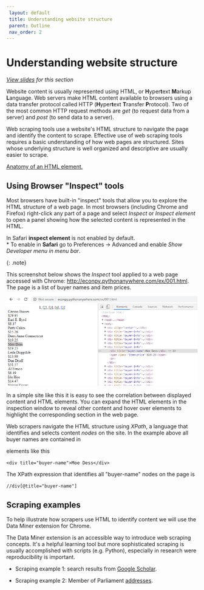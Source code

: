 ```yaml
---
 layout: default
 title: Understanding website structure
 parent: Outline
 nav_order: 2
---
```

# Understanding website structure

<em><a href="../slides/website-structure.html" target="_blank">View slides</a> for this section</em>

Website content is usually represented using HTML, or **H**yper**t**ext **M**arkup **L**anguage. Web servers make HTML content available to browsers using a data transfer protocol called HTTP (**H**yper**t**ext **T**ransfer **P**rotocol). Two of the most common HTTP request methods are *get* (to request data from a server) and *post* (to send data to a server).

Web scraping tools use a website's HTML structure to navigate the page and identify the content to scrape. Effective use of web scraping tools requires a basic understanding of how web pages are structured. Sites whose underlying structure is well organized and descriptive are usually easier to scrape.

<a href="https://developer.mozilla.org/en-US/docs/Learn/Getting_started_with_the_web/HTML_basics" target="_blank">Anatomy of an HTML element.</a>


## Using Browser "Inspect" tools

Most browsers have built-in "inspect" tools that allow you to explore the HTML structure of a web page. In most browsers (including Chrome and Firefox) right-click any part of a page and select *Inspect* or *Inspect element* to open a panel showing how the selected content is represented in the HTML.

<p>In Safari <strong>inspect element</strong> is not enabled by default.<br>* To enable in <strong>Safari</strong> go to Preferences -> Advanced and enable <i>Show Developer menu in menu bar</i>.</p>
{: .note}

This screenshot below shows the *Inspect* tool applied to a web page accessed with Chrome: <a href="http://econpy.pythonanywhere.com/ex/001.html" target="_blank">http://econpy.pythonanywhere.com/ex/001.html</a>. The page is a list of buyer names and item prices.

![Inspect tool example](media/inspect_tool.png)

In a simple site like this it is easy to see the correlation between displayed content and HTML elements. You can expand the HTML elements in the inspection window to reveal other content and hover over elements to highlight the corresponding section in the web page.

Web scrapers navigate the HTML structure using *XPath*, a language that identifies and selects content *nodes* on the site. In the example above all buyer names are contained in <div> elements like this

```
<div title="buyer-name">Moe Dess</div>
```

The XPath expression that identifies all "buyer-name" nodes on the page is

```
//div[@title="buyer-name"]
```


## Scraping examples

To help illustrate how scrapers use HTML to identify content we will use the Data Miner extension for Chrome.

The Data Miner extension is an accessible way to introduce web scraping concepts. It's a helpful learning tool but more sophisticated scraping is usually accomplished with scripts (e.g. Python), especially in research were reproducibility is important.

- Scraping example 1: search results from <a href="https://scholar.google.com" target="_blank">Google Scholar</a>.


- Scraping example 2: Member of Parliament <a href="https://www.ourcommons.ca/members/en/addresses" target="_blank">addresses</a>.
